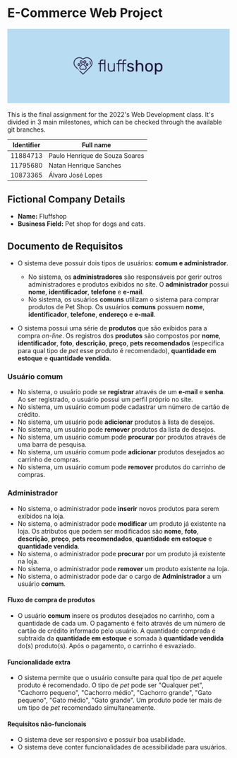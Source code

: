# E-Commerce Web Project

![Logo](https://github.com/opaulosoares/ecommerce-web-project/blob/main/docs/branding/banner-github.png)

This is the final assignment for the 2022's Web Development class.
It's divided in 3 main milestones, which can be checked through the available git branches.

| Identifier | Full name |
| --- | --- |
| 11884713 | Paulo Henrique de Souza Soares |
| 11795680 | Natan Henrique Sanches |
| 10873365 | Álvaro José Lopes |

## Fictional Company Details

- **Name:** Fluffshop
- **Business Field:** Pet shop for dogs and cats.

## Documento de Requisitos

- O sistema deve possuir dois tipos de usuários: **comum e administrador**.

  - No sistema, os **administradores** são responsáveis por gerir outros administradores e produtos exibidos no site. O **administrador** possui **nome**, **identificador**, **telefone** e **e-mail**.
  - No sistema, os usuários **comuns** utilizam o sistema para comprar produtos de Pet Shop. Os usuários **comuns** possuem **nome**, **identificador**, **telefone**, **endereço** e **e-mail**.

- O sistema possui uma série de **produtos** que são exibidos para a compra _on-line_. Os registros dos **produtos** são compostos por **nome**, **identificador**, **foto**, **descrição**, **preço**, **pets recomendados** (especifica para qual tipo de _pet_ esse produto é recomendado), **quantidade em estoque** e **quantidade vendida**.

### Usuário comum

- No sistema, o usuário pode se **registrar** através de um **e-mail** e **senha**. Ao ser registrado, o usuário possui um perfil próprio no site.
- No sistema, um usuário comum pode cadastrar um número de cartão de crédito.
- No sistema, um usuário pode **adicionar** produtos à lista de desejos.
- No sistema, um usuário pode **remover** produtos da lista de desejos.
- No sistema, um usuário comum pode **procurar** por produtos através de uma barra de pesquisa.
- No sistema, um usuário comum pode **adicionar** produtos desejados ao carrinho de compras.
- No sistema, um usuário comum pode **remover** produtos do carrinho de compras.

### Administrador

- No sistema, o administrador pode **inserir** novos produtos para serem exibidos na loja.
- No sistema, o administrador pode **modificar** um produto já existente na loja. Os atributos que podem ser modificados são **nome**, **foto**, **descrição**, **preço**, **pets recomendados**, **quantidade em estoque** e **quantidade vendida**.
- No sistema, o administrador pode **procurar** por um produto já existente na loja.
- No sistema, o administrador pode **remover** um produto existente na loja.
- No sistema, o administrador pode dar o cargo de **Administrador** a um usuário **comum**.

#### Fluxo de compra de produtos

- O usuário **comum** insere os produtos desejados no carrinho, com a quantidade de cada um. O pagamento é feito através de um número de cartão de crédito informado pelo usuário. A quantidade comprada é subtraida da **quantidade em estoque** e somada à **quantidade vendida** do(s) produto(s). Após o pagamento, o carrinho é esvaziado.

#### Funcionalidade extra

- O sistema permite que o usuário consulte para qual tipo de _pet_ aquele produto é recomendado. O tipo de _pet_ pode ser "Qualquer pet", "Cachorro pequeno", "Cachorro médio", "Cachorro grande", "Gato pequeno", "Gato médio", "Gato grande". Um produto pode ter mais de um tipo de _pet_ recomendado simultaneamente.

#### Requisitos não-funcionais

- O sistema deve ser responsivo e possuir boa usabilidade.
- O sistema deve conter funcionalidades de acessibilidade para usuários.
